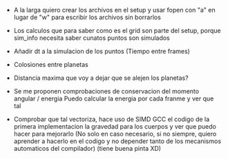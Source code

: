 - A la larga quiero crear los archivos en el setup y usar fopen con "a" en lugar
de "w" para escribir los archivos sin borrarlos

- Los calculos que para saber como es el grid son parte del setup,
porque sim_info necesita saber cunatos puntos son simulados

- Añadir dt a la simulacion de los puntos (Tiempo entre frames)

- Colosiones entre planetas

- Distancia maxima que voy a dejar que se alejen los planetas?

- Se me proponen comprobaciones de conservacion del momento angular / energia
Puedo calcular la energia por cada franme y ver que tal

- Comprobar que tal vectoriza, hace uso de SIMD GCC el codigo de la primera implementacion
la gravedad para los cuerpos y ver que puedo hacer para mejorarlo (No solo en caso necesario,
si no siempre, quiero aprender a hacerlo en el codigo y no depender tanto de los mecanismos
automaticos del compilador) (tiene buena pinta XD)
